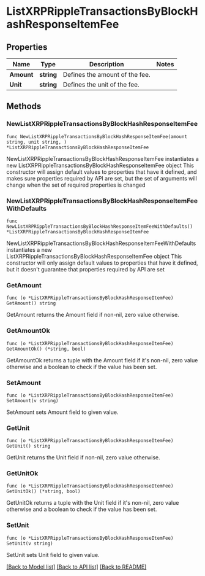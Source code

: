 # ListXRPRippleTransactionsByBlockHashResponseItemFee

## Properties

Name | Type | Description | Notes
------------ | ------------- | ------------- | -------------
**Amount** | **string** | Defines the amount of the fee. | 
**Unit** | **string** | Defines the unit of the fee. | 

## Methods

### NewListXRPRippleTransactionsByBlockHashResponseItemFee

`func NewListXRPRippleTransactionsByBlockHashResponseItemFee(amount string, unit string, ) *ListXRPRippleTransactionsByBlockHashResponseItemFee`

NewListXRPRippleTransactionsByBlockHashResponseItemFee instantiates a new ListXRPRippleTransactionsByBlockHashResponseItemFee object
This constructor will assign default values to properties that have it defined,
and makes sure properties required by API are set, but the set of arguments
will change when the set of required properties is changed

### NewListXRPRippleTransactionsByBlockHashResponseItemFeeWithDefaults

`func NewListXRPRippleTransactionsByBlockHashResponseItemFeeWithDefaults() *ListXRPRippleTransactionsByBlockHashResponseItemFee`

NewListXRPRippleTransactionsByBlockHashResponseItemFeeWithDefaults instantiates a new ListXRPRippleTransactionsByBlockHashResponseItemFee object
This constructor will only assign default values to properties that have it defined,
but it doesn't guarantee that properties required by API are set

### GetAmount

`func (o *ListXRPRippleTransactionsByBlockHashResponseItemFee) GetAmount() string`

GetAmount returns the Amount field if non-nil, zero value otherwise.

### GetAmountOk

`func (o *ListXRPRippleTransactionsByBlockHashResponseItemFee) GetAmountOk() (*string, bool)`

GetAmountOk returns a tuple with the Amount field if it's non-nil, zero value otherwise
and a boolean to check if the value has been set.

### SetAmount

`func (o *ListXRPRippleTransactionsByBlockHashResponseItemFee) SetAmount(v string)`

SetAmount sets Amount field to given value.


### GetUnit

`func (o *ListXRPRippleTransactionsByBlockHashResponseItemFee) GetUnit() string`

GetUnit returns the Unit field if non-nil, zero value otherwise.

### GetUnitOk

`func (o *ListXRPRippleTransactionsByBlockHashResponseItemFee) GetUnitOk() (*string, bool)`

GetUnitOk returns a tuple with the Unit field if it's non-nil, zero value otherwise
and a boolean to check if the value has been set.

### SetUnit

`func (o *ListXRPRippleTransactionsByBlockHashResponseItemFee) SetUnit(v string)`

SetUnit sets Unit field to given value.



[[Back to Model list]](../README.md#documentation-for-models) [[Back to API list]](../README.md#documentation-for-api-endpoints) [[Back to README]](../README.md)


